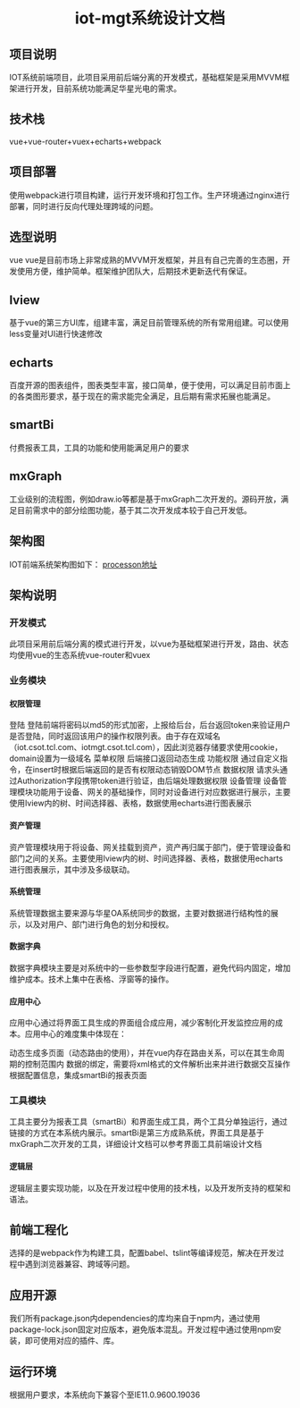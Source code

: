# <center>iot-mgt系统设计文档</center>
## 项目说明
IOT系统前端项目，此项目采用前后端分离的开发模式，基础框架是采用MVVM框架进行开发，目前系统功能满足华星光电的需求。

## 技术栈
vue+vue-router+vuex+echarts+webpack

## 项目部署
使用webpack进行项目构建，运行开发环境和打包工作。生产环境通过nginx进行部署，同时进行反向代理处理跨域的问题。

## 选型说明
vue
vue是目前市场上非常成熟的MVVM开发框架，并且有自己完善的生态圈，开发使用方便，维护简单。框架维护团队大，后期技术更新迭代有保证。

## Iview
基于vue的第三方UI库，组建丰富，满足目前管理系统的所有常用组建。可以使用less变量对UI进行快速修改

## echarts
百度开源的图表组件，图表类型丰富，接口简单，便于使用，可以满足目前市面上的各类图形要求，基于现在的需求能完全满足，且后期有需求拓展也能满足。

## smartBi
付费报表工具，工具的功能和使用能满足用户的要求

## mxGraph
工业级别的流程图，例如draw.io等都是基于mxGraph二次开发的。源码开放，满足目前需求中的部分绘图功能，基于其二次开发成本较于自己开发低。

## 架构图
IOT前端系统架构图如下：
[processon地址](!https://www.processon.com/view/link/5c74faa1e4b0c4e216621bf5)

## 架构说明
### 开发模式
此项目采用前后端分离的模式进行开发，以vue为基础框架进行开发，路由、状态均使用vue的生态系统vue-router和vuex

### 业务模块
#### 权限管理
登陆
登陆前端将密码以md5的形式加密，上报给后台，后台返回token来验证用户是否登陆，同时返回该用户的操作权限列表。由于存在双域名（iot.csot.tcl.com、iotmgt.csot.tcl.com），因此浏览器存储要求使用cookie，domain设置为一级域名
菜单权限
后端接口返回动态生成
功能权限
通过自定义指令，在insert时根据后端返回的是否有权限动态销毁DOM节点
数据权限
请求头通过Authorization字段携带token进行验证，由后端处理数据权限
设备管理
设备管理模块功能用于设备、网关的基础操作，同时对设备进行对应数据进行展示，主要使用Iview内的树、时间选择器、表格，数据使用echarts进行图表展示

#### 资产管理
资产管理模块用于将设备、网关挂载到资产，资产再归属于部门，便于管理设备和部门之间的关系。主要使用Iview内的树、时间选择器、表格，数据使用echarts进行图表展示，其中涉及多级联动。

#### 系统管理
系统管理数据主要来源与华星OA系统同步的数据，主要对数据进行结构性的展示，以及对用户、部门进行角色的划分和授权。

#### 数据字典
数据字典模块主要是对系统中的一些参数型字段进行配置，避免代码内固定，增加维护成本。技术上集中在表格、浮窗等的操作。

#### 应用中心
应用中心通过将界面工具生成的界面组合成应用，减少客制化开发监控应用的成本。应用中心的难度集中体现在：

动态生成多页面（动态路由的使用），并在vue内存在路由关系，可以在其生命周期的控制范围内
数据的绑定，需要将xml格式的文件解析出来并进行数据交互操作
根据配置信息，集成smartBi的报表页面
### 工具模块
工具主要分为报表工具（smartBi）和界面生成工具，两个工具分单独运行，通过链接的方式在本系统内展示。smartBi是第三方成熟系统，界面工具是基于mxGraph二次开发的工具，详细设计文档可以参考界面工具前端设计文档

#### 逻辑层
逻辑层主要实现功能，以及在开发过程中使用的技术栈，以及开发所支持的框架和语法。

## 前端工程化
选择的是webpack作为构建工具，配置babel、tslint等编译规范，解决在开发过程中遇到浏览器兼容、跨域等问题。

## 应用开源
我们所有package.json内dependencies的库均来自于npm内，通过使用package-lock.json固定对应版本，避免版本混乱。开发过程中通过使用npm安装，即可使用对应的插件、库。

## 运行环境
根据用户要求，本系统向下兼容个至IE11.0.9600.19036

